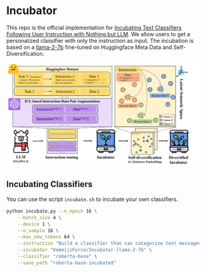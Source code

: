 # Incubator

This repo is the official implementation for [Incubating Text Classifiers Following User Instruction with Nothing but LLM](https://arxiv.org/abs/2404.10877). We allow users to get a personalized classifier with only the instruction as input. The incubation is based on a [llama-2-7b](https://huggingface.co/KomeijiForce/Incubator-llama-2-7b) fine-tuned on Huggingface Meta Data and Self-Diversification.

![Incubator](https://github.com/KomeijiForce/Incubator/blob/main/overview.jpg)

## Incubating Classifiers

You can use the script ```incubate.sh``` to incubate your own classifiers.

```bash
python incubate.py --n_epoch 16 \
    --batch_size 4 \
    --device 1 \
    --n_sample 16 \
    --max_new_tokens 64 \
    --instruction "Build a classifier that can categorize text messages by 'about food' and 'about movie'." \
    --incubator "KomeijiForce/Incubator-llama-2-7b" \
    --classifier "roberta-base" \
    --save_path "roberta-base-incubated"
```
